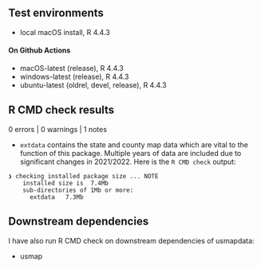 
## Test environments
* local macOS install, R 4.4.3

#### On Github Actions
* macOS-latest (release), R 4.4.3
* windows-latest (release), R 4.4.3
* ubuntu-latest (oldrel, devel, release), R 4.4.3

## R CMD check results

0 errors | 0 warnings | 1 notes

* `extdata` contains the state and county map data
which are vital to the function of this package. Multiple years
of data are included due to significant changes in 2021/2022.
Here is the ```R CMD check``` output:
```
❯ checking installed package size ... NOTE
    installed size is  7.4Mb
    sub-directories of 1Mb or more:
      extdata   7.3Mb
```

## Downstream dependencies

I have also run R CMD check on downstream dependencies of usmapdata:

* usmap
